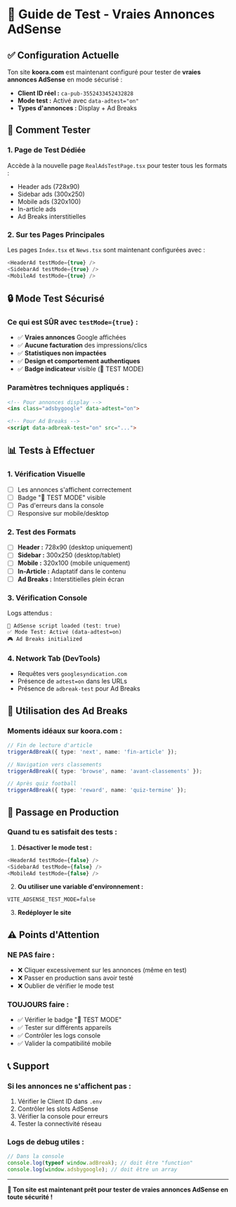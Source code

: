 # 🧪 Guide de Test - Vraies Annonces AdSense

## ✅ Configuration Actuelle

Ton site **koora.com** est maintenant configuré pour tester de **vraies annonces AdSense** en mode sécurisé :

- **Client ID réel :** `ca-pub-3552433452432828`
- **Mode test :** Activé avec `data-adtest="on"`
- **Types d'annonces :** Display + Ad Breaks

## 🚀 Comment Tester

### 1. **Page de Test Dédiée**
Accède à la nouvelle page `RealAdsTestPage.tsx` pour tester tous les formats :
- Header ads (728x90)
- Sidebar ads (300x250)  
- Mobile ads (320x100)
- In-article ads
- Ad Breaks interstitielles

### 2. **Sur tes Pages Principales**
Les pages `Index.tsx` et `News.tsx` sont maintenant configurées avec :
```typescript
<HeaderAd testMode={true} />
<SidebarAd testMode={true} />
<MobileAd testMode={true} />
```

## 🔒 Mode Test Sécurisé

### Ce qui est SÛR avec `testMode={true}` :
- ✅ **Vraies annonces** Google affichées
- ✅ **Aucune facturation** des impressions/clics
- ✅ **Statistiques non impactées**
- ✅ **Design et comportement authentiques**
- ✅ **Badge indicateur** visible (🧪 TEST MODE)

### Paramètres techniques appliqués :
```html
<!-- Pour annonces display -->
<ins class="adsbygoogle" data-adtest="on">

<!-- Pour Ad Breaks -->
<script data-adbreak-test="on" src="...">
```

## 📊 Tests à Effectuer

### 1. **Vérification Visuelle**
- [ ] Les annonces s'affichent correctement
- [ ] Badge "🧪 TEST MODE" visible
- [ ] Pas d'erreurs dans la console
- [ ] Responsive sur mobile/desktop

### 2. **Test des Formats**
- [ ] **Header :** 728x90 (desktop uniquement)
- [ ] **Sidebar :** 300x250 (desktop/tablet)
- [ ] **Mobile :** 320x100 (mobile uniquement)
- [ ] **In-Article :** Adaptatif dans le contenu
- [ ] **Ad Breaks :** Interstitielles plein écran

### 3. **Vérification Console**
Logs attendus :
```
🧪 AdSense script loaded (test: true)
✅ Mode Test: Activé (data-adtest=on)
🎮 Ad Breaks initialized
```

### 4. **Network Tab (DevTools)**
- Requêtes vers `googlesyndication.com`
- Présence de `adtest=on` dans les URLs
- Présence de `adbreak-test` pour Ad Breaks

## 🎯 Utilisation des Ad Breaks

### Moments idéaux sur koora.com :
```typescript
// Fin de lecture d'article
triggerAdBreak({ type: 'next', name: 'fin-article' });

// Navigation vers classements
triggerAdBreak({ type: 'browse', name: 'avant-classements' });

// Après quiz football
triggerAdBreak({ type: 'reward', name: 'quiz-termine' });
```

## 🔄 Passage en Production

### Quand tu es satisfait des tests :

1. **Désactiver le mode test :**
```typescript
<HeaderAd testMode={false} />
<SidebarAd testMode={false} />
<MobileAd testMode={false} />
```

2. **Ou utiliser une variable d'environnement :**
```env
VITE_ADSENSE_TEST_MODE=false
```

3. **Redéployer le site**

## ⚠️ Points d'Attention

### NE PAS faire :
- ❌ Cliquer excessivement sur les annonces (même en test)
- ❌ Passer en production sans avoir testé
- ❌ Oublier de vérifier le mode test

### TOUJOURS faire :
- ✅ Vérifier le badge "🧪 TEST MODE"
- ✅ Tester sur différents appareils
- ✅ Contrôler les logs console
- ✅ Valider la compatibilité mobile

## 📞 Support

### Si les annonces ne s'affichent pas :
1. Vérifier le Client ID dans `.env`
2. Contrôler les slots AdSense
3. Vérifier la console pour erreurs
4. Tester la connectivité réseau

### Logs de debug utiles :
```javascript
// Dans la console
console.log(typeof window.adBreak); // doit être "function"
console.log(window.adsbygoogle); // doit être un array
```

---

**🎉 Ton site est maintenant prêt pour tester de vraies annonces AdSense en toute sécurité !**